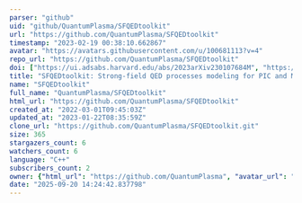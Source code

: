 ```yaml
---
parser: "github"
uid: "github/QuantumPlasma/SFQEDtoolkit"
url: "https://github.com/QuantumPlasma/SFQEDtoolkit"
timestamp: "2023-02-19 00:38:10.662867"
avatar: "https://avatars.githubusercontent.com/u/100681113?v=4"
repo_url: "https://github.com/QuantumPlasma/SFQEDtoolkit"
doi: ["https://ui.adsabs.harvard.edu/abs/2023arXiv230107684M", "https://ui.adsabs.harvard.edu/abs/2023ascl.soft02004M/abstract"]
title: "SFQEDtoolkit: Strong-field QED processes modeling for PIC and Monte Carlo codes"
name: "SFQEDtoolkit"
full_name: "QuantumPlasma/SFQEDtoolkit"
html_url: "https://github.com/QuantumPlasma/SFQEDtoolkit"
created_at: "2022-03-01T09:45:03Z"
updated_at: "2023-01-22T08:35:59Z"
clone_url: "https://github.com/QuantumPlasma/SFQEDtoolkit.git"
size: 365
stargazers_count: 6
watchers_count: 6
language: "C++"
subscribers_count: 2
owner: {"html_url": "https://github.com/QuantumPlasma", "avatar_url": "https://avatars.githubusercontent.com/u/100681113?v=4", "login": "QuantumPlasma", "type": "User"}
date: "2025-09-20 14:24:42.837798"
---
```

